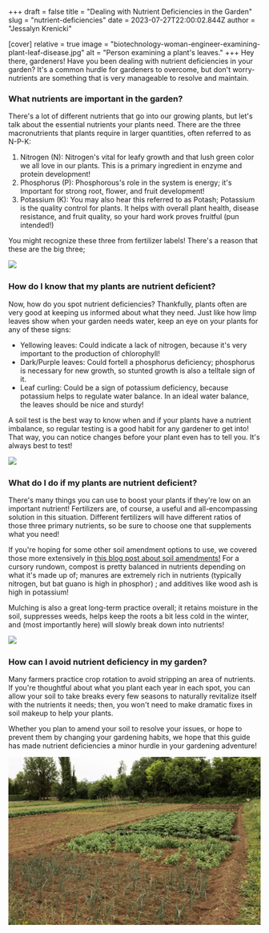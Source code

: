 +++
draft = false
title = "Dealing with Nutrient Deficiencies in the Garden"
slug = "nutrient-deficiencies"
date = 2023-07-27T22:00:02.844Z
author = "Jessalyn Krenicki"


[cover]
relative = true
image = "biotechnology-woman-engineer-examining-plant-leaf-disease.jpg"
alt = "Person examining a plant's leaves."
+++
Hey there, gardeners! Have you been dealing with nutrient deficiencies in your garden? It's a common hurdle for gardeners to overcome, but don't worry- nutrients are something that is very manageable to resolve and maintain.

### What nutrients are important in the garden?

There's a lot of different nutrients that go into our growing plants, but let's talk about the essential nutrients your plants need. There are the three macronutrients that plants require in larger quantities, often referred to as N-P-K:

1. Nitrogen (N): Nitrogen's vital for leafy growth and that lush green color we all love in our plants. This is a primary ingredient in enzyme and protein development!
2. Phosphorus (P): Phosphorous's role in the system is energy; it's Important for strong root, flower, and fruit development! 
3. Potassium (K): You may also hear this referred to as Potash; Potassium is the quality control for plants. It helps with overall plant health, disease resistance, and fruit quality, so your hard work proves fruitful (pun intended!)

You might recognize these three from fertilizer labels! There's a reason that these are the big three; 

![](smart-agriculture-iot-with-hand-planting-tree-background.jpg)

### How do I know that my plants are nutrient deficient?

Now, how do you spot nutrient deficiencies? Thankfully, plants often are very good at keeping us informed about what they need. Just like how limp leaves show when your garden needs water, keep an eye on your plants for any of these signs:

* Yellowing leaves: Could indicate a lack of nitrogen, because it's very important to the production of chlorophyll!
* Dark/Purple leaves: Could fortell a phosphorus deficiency; phosphorus is necessary for new growth, so stunted growth is also a telltale sign of it.
* Leaf curling: Could be a sign of potassium deficiency, because potassium helps to regulate water balance. In an ideal water balance, the leaves should be nice and sturdy!

A soil test is the best way to know when and if your plants have a nutrient imbalance, so regular testing is a good habit for any gardener to get into! That way, you can notice changes before your plant even has to tell you. It's always best to test!

![](pexels-syn-gor-10651660.jpg)

### What do I do if my plants are nutrient deficient?

There's many things you can use to boost your plants if they're low on an important nutrient! Fertilizers are, of course, a useful and all-encompassing solution in this situation. Different fertilizers will have different ratios of those three primary nutrients, so be sure to choose one that supplements what you need!

If you're hoping for some other soil amendment options to use, we covered those more extensively in [this blog post about soil amendments!](https://blog.planter.garden/posts/soil-amendments/) For a cursory rundown, compost is pretty balanced in nutrients depending on what it's made up of; manures are extremely rich in nutrients (typically nitrogen, but bat guano is high in phosphor) ; and additives like wood ash is high in potassium!

Mulching is also a great long-term practice overall; it retains moisture in the soil, suppresses weeds, helps keep the roots a bit less cold in the winter, and (most importantly here) will slowly break down into nutrients!

![](istock-1226575634.jpg)

### How can I avoid nutrient deficiency in my garden?

Many farmers practice crop rotation to avoid stripping an area of nutrients. If you're thoughtful about what you plant each year in each spot, you can allow your soil to take breaks every few seasons to naturally revitalize itself with the nutrients it needs; then, you won't need to make dramatic fixes in soil makeup to help your plants.

Whether you plan to amend your soil to resolve your issues, or hope to prevent them by changing your gardening habits, we hope that this guide has made nutrient deficiencies a minor hurdle in your gardening adventure!

![](farm-life-with-vegetables-high-angle.jpg)